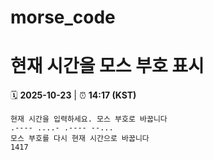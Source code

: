 # morse_code
# 현재 시간을 모스 부호 표시
<!-- MORSE_TIME_START -->
🗓️ **2025-10-23** | ⏰ **14:17 (KST)**

```
현재 시간을 입력하세요. 모스 부호로 바꿉니다
.---- ....- .---- --...
모스 부호를 다시 현재 시간으로 바꿉니다
1417
```
<!-- MORSE_TIME_END -->
